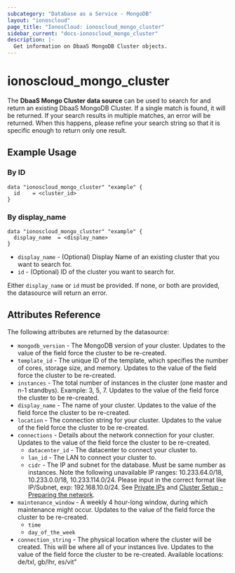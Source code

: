 ```yaml
---
subcategory: "Database as a Service - MongoDB"
layout: "ionoscloud"
page_title: "IonosCloud: ionoscloud_mongo_cluster"
sidebar_current: "docs-ionoscloud_mongo_cluster"
description: |-
  Get information on DbaaS MongoDB Cluster objects.
---
```


# ionoscloud\_mongo_cluster

The **DbaaS Mongo Cluster data source** can be used to search for and return an existing DbaaS MongoDB Cluster.
If a single match is found, it will be returned. If your search results in multiple matches, an error will be returned.
When this happens, please refine your search string so that it is specific enough to return only one result.

## Example Usage

### By ID
```hcl
data "ionoscloud_mongo_cluster" "example" {
  id	= <cluster_id>
}
```
### By display_name

```hcl
data "ionoscloud_mongo_cluster" "example" {
  display_name	= <display_name>
}
```

* `display_name` - (Optional) Display Name of an existing cluster that you want to search for.
* `id` - (Optional) ID of the cluster you want to search for.

Either `display_name` or `id` must be provided. If none, or both are provided, the datasource will return an error.

## Attributes Reference

The following attributes are returned by the datasource:

* `mongodb_version` - The MongoDB version of your cluster. Updates to the value of the field force the cluster to be re-created.
* `template_id` - The unique ID of the template, which specifies the number of cores, storage size, and memory. Updates to the value of the field force the cluster to be re-created.
* `instances` - The total number of instances in the cluster (one master and n-1 standbys). Example: 3, 5, 7. Updates to the value of the field force the cluster to be re-created.
* `display_name` - The name of your cluster. Updates to the value of the field force the cluster to be re-created.
* `location` - The connection string for your cluster. Updates to the value of the field force the cluster to be re-created.
* `connections` - Details about the network connection for your cluster. Updates to the value of the field force the cluster to be re-created.
    * `datacenter_id` - The datacenter to connect your cluster to.
    * `lan_id` -  The LAN to connect your cluster to.
    * `cidr` - The IP and subnet for the database. Must be same number as instances. Note the following unavailable IP ranges: 10.233.64.0/18, 10.233.0.0/18, 10.233.114.0/24. Please input in the correct format like IP/Subnet, exp: 192.168.10.0/24. See [Private IPs](https://www.ionos.com/help/server-cloud-infrastructure/private-network/private-ip-address-ranges/) and [Cluster Setup - Preparing the network](https://docs.ionos.com/reference/product-information/api-automation-guides/database-as-a-service/create-a-database#preparing-the-network).
* `maintenance_window` - A weekly 4 hour-long window, during which maintenance might occur.  Updates to the value of the field force the cluster to be re-created.
    * `time` 
    * `day_of_the_week`
* `connection_string` - The physical location where the cluster will be created. This will be where all of your instances live. Updates to the value of the field force the cluster to be re-created. Available locations: de/txl, gb/lhr, es/vit"
